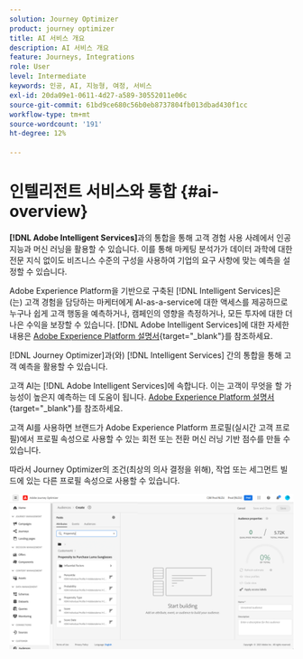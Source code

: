 ```yaml
---
solution: Journey Optimizer
product: journey optimizer
title: AI 서비스 개요
description: AI 서비스 개요
feature: Journeys, Integrations
role: User
level: Intermediate
keywords: 인공, AI, 지능형, 여정, 서비스
exl-id: 20da09e1-0611-4d27-a589-30552011e06c
source-git-commit: 61bd9ce680c56b0eb8737804fb013dbad430f1cc
workflow-type: tm+mt
source-wordcount: '191'
ht-degree: 12%

---
```


# 인텔리전트 서비스와 통합 {#ai-overview}

**[!DNL Adobe Intelligent Services]**&#x200B;과의 통합을 통해 고객 경험 사용 사례에서 인공 지능과 머신 러닝을 활용할 수 있습니다. 이를 통해 마케팅 분석가가 데이터 과학에 대한 전문 지식 없이도 비즈니스 수준의 구성을 사용하여 기업의 요구 사항에 맞는 예측을 설정할 수 있습니다.

Adobe Experience Platform을 기반으로 구축된 [!DNL Intelligent Services]은(는) 고객 경험을 담당하는 마케터에게 AI-as-a-service에 대한 액세스를 제공하므로 누구나 쉽게 고객 행동을 예측하거나, 캠페인의 영향을 측정하거나, 모든 투자에 대한 더 나은 수익을 보장할 수 있습니다. [!DNL Adobe Intelligent Services]에 대한 자세한 내용은 [Adobe Experience Platform 설명서](https://experienceleague.adobe.com/docs/experience-platform/intelligent-services/home.html){target="_blank"}를 참조하세요.

[!DNL Journey Optimizer]과(와) [!DNL Intelligent Services] 간의 통합을 통해 고객 예측을 활용할 수 있습니다.

고객 AI는 [!DNL Adobe Intelligent Services]에 속합니다. 이는 고객이 무엇을 할 가능성이 높은지 예측하는 데 도움이 됩니다. [Adobe Experience Platform 설명서](https://experienceleague.adobe.com/docs/experience-platform/intelligent-services/customer-ai/overview.html){target="_blank"}를 참조하세요.

고객 AI를 사용하면 브랜드가 Adobe Experience Platform 프로필(실시간 고객 프로필)에서 프로필 속성으로 사용할 수 있는 회전 또는 전환 머신 러닝 기반 점수를 만들 수 있습니다.

따라서 Journey Optimizer의 조건(최상의 의사 결정을 위해), 작업 또는 세그먼트 빌드에 있는 다른 프로필 속성으로 사용할 수 있습니다.

![](assets/customer-ai.png)
